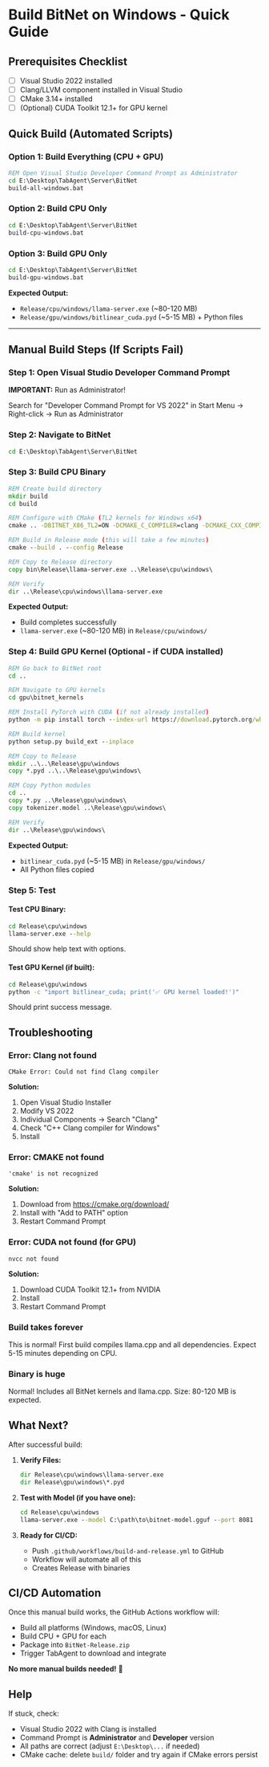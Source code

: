 # Build BitNet on Windows - Quick Guide

## Prerequisites Checklist

- [ ] Visual Studio 2022 installed
- [ ] Clang/LLVM component installed in Visual Studio
- [ ] CMake 3.14+ installed
- [ ] (Optional) CUDA Toolkit 12.1+ for GPU kernel

## Quick Build (Automated Scripts)

### Option 1: Build Everything (CPU + GPU)
```cmd
REM Open Visual Studio Developer Command Prompt as Administrator
cd E:\Desktop\TabAgent\Server\BitNet
build-all-windows.bat
```

### Option 2: Build CPU Only
```cmd
cd E:\Desktop\TabAgent\Server\BitNet
build-cpu-windows.bat
```

### Option 3: Build GPU Only
```cmd
cd E:\Desktop\TabAgent\Server\BitNet
build-gpu-windows.bat
```

**Expected Output:**
- `Release/cpu/windows/llama-server.exe` (~80-120 MB)
- `Release/gpu/windows/bitlinear_cuda.pyd` (~5-15 MB) + Python files

---

## Manual Build Steps (If Scripts Fail)

### Step 1: Open Visual Studio Developer Command Prompt

**IMPORTANT:** Run as Administrator!

Search for "Developer Command Prompt for VS 2022" in Start Menu → Right-click → Run as Administrator

### Step 2: Navigate to BitNet

```cmd
cd E:\Desktop\TabAgent\Server\BitNet
```

### Step 3: Build CPU Binary

```cmd
REM Create build directory
mkdir build
cd build

REM Configure with CMake (TL2 kernels for Windows x64)
cmake .. -DBITNET_X86_TL2=ON -DCMAKE_C_COMPILER=clang -DCMAKE_CXX_COMPILER=clang++ -T ClangCL

REM Build in Release mode (this will take a few minutes)
cmake --build . --config Release

REM Copy to Release directory
copy bin\Release\llama-server.exe ..\Release\cpu\windows\

REM Verify
dir ..\Release\cpu\windows\llama-server.exe
```

**Expected Output:**
- Build completes successfully
- `llama-server.exe` (~80-120 MB) in `Release/cpu/windows/`

### Step 4: Build GPU Kernel (Optional - if CUDA installed)

```cmd
REM Go back to BitNet root
cd ..

REM Navigate to GPU kernels
cd gpu\bitnet_kernels

REM Install PyTorch with CUDA (if not already installed)
python -m pip install torch --index-url https://download.pytorch.org/whl/cu121

REM Build kernel
python setup.py build_ext --inplace

REM Copy to Release
mkdir ..\..\Release\gpu\windows
copy *.pyd ..\..\Release\gpu\windows\

REM Copy Python modules
cd ..
copy *.py ..\Release\gpu\windows\
copy tokenizer.model ..\Release\gpu\windows\

REM Verify
dir ..\Release\gpu\windows\
```

**Expected Output:**
- `bitlinear_cuda.pyd` (~5-15 MB) in `Release/gpu/windows/`
- All Python files copied

### Step 5: Test

#### Test CPU Binary:
```cmd
cd Release\cpu\windows
llama-server.exe --help
```

Should show help text with options.

#### Test GPU Kernel (if built):
```cmd
cd Release\gpu\windows
python -c "import bitlinear_cuda; print('✅ GPU kernel loaded!')"
```

Should print success message.

## Troubleshooting

### Error: Clang not found
```
CMake Error: Could not find Clang compiler
```

**Solution:**
1. Open Visual Studio Installer
2. Modify VS 2022
3. Individual Components → Search "Clang"
4. Check "C++ Clang compiler for Windows"
5. Install

### Error: CMAKE not found
```
'cmake' is not recognized
```

**Solution:**
1. Download from https://cmake.org/download/
2. Install with "Add to PATH" option
3. Restart Command Prompt

### Error: CUDA not found (for GPU)
```
nvcc not found
```

**Solution:**
1. Download CUDA Toolkit 12.1+ from NVIDIA
2. Install
3. Restart Command Prompt

### Build takes forever
This is normal! First build compiles llama.cpp and all dependencies.
Expect 5-15 minutes depending on CPU.

### Binary is huge
Normal! Includes all BitNet kernels and llama.cpp.
Size: 80-120 MB is expected.

## What Next?

After successful build:

1. **Verify Files:**
   ```cmd
   dir Release\cpu\windows\llama-server.exe
   dir Release\gpu\windows\*.pyd
   ```

2. **Test with Model (if you have one):**
   ```cmd
   cd Release\cpu\windows
   llama-server.exe --model C:\path\to\bitnet-model.gguf --port 8081
   ```

3. **Ready for CI/CD:**
   - Push `.github/workflows/build-and-release.yml` to GitHub
   - Workflow will automate all of this
   - Creates Release with binaries

## CI/CD Automation

Once this manual build works, the GitHub Actions workflow will:
- Build all platforms (Windows, macOS, Linux)
- Build CPU + GPU for each
- Package into `BitNet-Release.zip`
- Trigger TabAgent to download and integrate

**No more manual builds needed!** 🎉

## Help

If stuck, check:
- Visual Studio 2022 with Clang is installed
- Command Prompt is **Administrator** and **Developer** version
- All paths are correct (adjust `E:\Desktop\...` if needed)
- CMake cache: delete `build/` folder and try again if CMake errors persist

